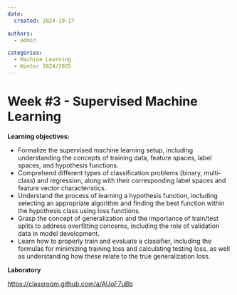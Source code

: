 ```yaml
---
date:
  created: 2024-10-17

authors:
  - admin

categories:
  - Machine Learning
  - Winter 2024/2025
---
```


# Week #3 - Supervised Machine Learning


<!-- more -->

**Learning objectives:**

- Formalize the supervised machine learning setup, including understanding the concepts of training data, feature spaces, label spaces, and hypothesis functions.
- Comprehend different types of classification problems (binary, multi-class) and regression, along with their corresponding label spaces and feature vector characteristics.
- Understand the process of learning a hypothesis function, including selecting an appropriate algorithm and finding the best function within the hypothesis class using loss functions.
- Grasp the concept of generalization and the importance of train/test splits to address overfitting concerns, including the role of validation data in model development.
- Learn how to properly train and evaluate a classifier, including the formulas for minimizing training loss and calculating testing loss, as well as understanding how these relate to the true generalization loss.

**Laboratory**

https://classroom.github.com/a/AUoF7uBb
